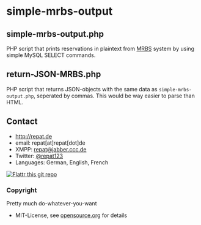 simple-mrbs-output
======

## simple-mrbs-output.php
PHP script that prints reservations in plaintext from [MRBS](http://mrbs.sourceforge.net/ "MRBS on sourceforge.net") system by using simple MySQL SELECT commands.

## return-JSON-MRBS.php
PHP script that returns JSON-objects with the same data as `simple-mrbs-output.php`, seperated by commas. This would be way easier to parse than HTML.

## Contact
* http://repat.de
* email: repat[at]repat[dot]de
* XMPP: repat@jabber.ccc.de
* Twitter: [@repat123](https://twitter.com/repat123 "repat123 on twitter")
* Languages: German, English, French

[![Flattr this git repo](http://api.flattr.com/button/flattr-badge-large.png)](https://flattr.com/submit/auto?user_id=repat&url=https://github.com/repat/simple-mrbs-output&title=simple-mrbs-output&language=&tags=github&category=software) 

### Copyright
Pretty much do-whatever-you-want
* MIT-License, see [opensource.org](http://opensource.org/licenses/mit-license.php "opensource.org MIT License") for details

